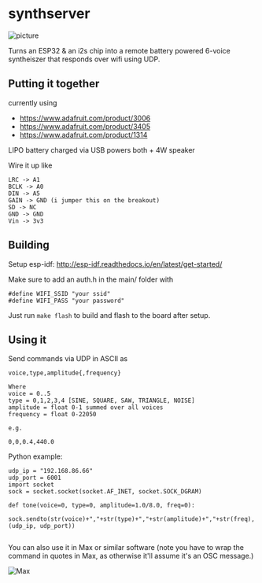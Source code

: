 # synthserver

![picture](https://raw.githubusercontent.com/bwhitman/synthserver/master/pics/IMG_2872.jpeg)

Turns an ESP32 & an i2s chip into a remote battery powered 6-voice syntheiszer that responds over wifi using UDP.

## Putting it together 

currently using

* https://www.adafruit.com/product/3006
* https://www.adafruit.com/product/3405
* https://www.adafruit.com/product/1314

LIPO battery charged via USB powers both + 4W speaker

Wire it up like

```
LRC -> A1
BCLK -> A0
DIN -> A5
GAIN -> GND (i jumper this on the breakout)
SD -> NC
GND -> GND
Vin -> 3v3
```

## Building

Setup esp-idf: http://esp-idf.readthedocs.io/en/latest/get-started/

Make sure to add an auth.h in the main/ folder with 
```
#define WIFI_SSID "your ssid"
#define WIFI_PASS "your password"
```

Just run `make flash` to build and flash to the board after setup.

## Using it

Send commands via UDP in ASCII as

```
voice,type,amplitude{,frequency}

Where 
voice = 0..5
type = 0,1,2,3,4 [SINE, SQUARE, SAW, TRIANGLE, NOISE]
amplitude = float 0-1 summed over all voices
frequency = float 0-22050 

e.g.

0,0,0.4,440.0
```

Python example:
```
udp_ip = "192.168.86.66"
udp_port = 6001
import socket
sock = socket.socket(socket.AF_INET, socket.SOCK_DGRAM)

def tone(voice=0, type=0, amplitude=1.0/8.0, freq=0):
	sock.sendto(str(voice)+","+str(type)+","+str(amplitude)+","+str(freq), (udp_ip, udp_port))
  
```

You can also use it in Max or similar software (note you have to wrap the command in quotes in Max, as otherwise it'll assume it's an OSC message.)


![Max](https://raw.githubusercontent.com/bwhitman/synthserver/master/pics/max.png)







